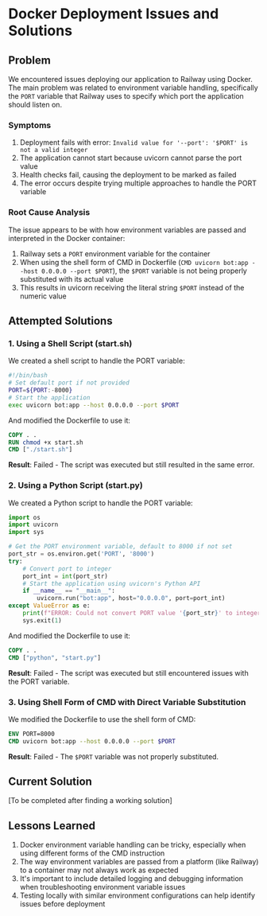 # Docker Deployment Issues and Solutions

## Problem

We encountered issues deploying our application to Railway using Docker. The main problem was related to environment variable handling, specifically the `PORT` variable that Railway uses to specify which port the application should listen on.

### Symptoms

1. Deployment fails with error: `Invalid value for '--port': '$PORT' is not a valid integer`
2. The application cannot start because uvicorn cannot parse the port value
3. Health checks fail, causing the deployment to be marked as failed
4. The error occurs despite trying multiple approaches to handle the PORT variable

### Root Cause Analysis

The issue appears to be with how environment variables are passed and interpreted in the Docker container:

1. Railway sets a `PORT` environment variable for the container
2. When using the shell form of CMD in Dockerfile (`CMD uvicorn bot:app --host 0.0.0.0 --port $PORT`), the `$PORT` variable is not being properly substituted with its actual value
3. This results in uvicorn receiving the literal string `$PORT` instead of the numeric value

## Attempted Solutions

### 1. Using a Shell Script (start.sh)

We created a shell script to handle the PORT variable:

```bash
#!/bin/bash
# Set default port if not provided
PORT=${PORT:-8000}
# Start the application
exec uvicorn bot:app --host 0.0.0.0 --port $PORT
```

And modified the Dockerfile to use it:

```dockerfile
COPY . .
RUN chmod +x start.sh
CMD ["./start.sh"]
```

**Result**: Failed - The script was executed but still resulted in the same error.

### 2. Using a Python Script (start.py)

We created a Python script to handle the PORT variable:

```python
import os
import uvicorn
import sys

# Get the PORT environment variable, default to 8000 if not set
port_str = os.environ.get('PORT', '8000')
try:
    # Convert port to integer
    port_int = int(port_str)
    # Start the application using uvicorn's Python API
    if __name__ == "__main__":
        uvicorn.run("bot:app", host="0.0.0.0", port=port_int)
except ValueError as e:
    print(f"ERROR: Could not convert PORT value '{port_str}' to integer: {e}")
    sys.exit(1)
```

And modified the Dockerfile to use it:

```dockerfile
COPY . .
CMD ["python", "start.py"]
```

**Result**: Failed - The script was executed but still encountered issues with the PORT variable.

### 3. Using Shell Form of CMD with Direct Variable Substitution

We modified the Dockerfile to use the shell form of CMD:

```dockerfile
ENV PORT=8000
CMD uvicorn bot:app --host 0.0.0.0 --port $PORT
```

**Result**: Failed - The `$PORT` variable was not properly substituted.

## Current Solution

[To be completed after finding a working solution]

## Lessons Learned

1. Docker environment variable handling can be tricky, especially when using different forms of the CMD instruction
2. The way environment variables are passed from a platform (like Railway) to a container may not always work as expected
3. It's important to include detailed logging and debugging information when troubleshooting environment variable issues
4. Testing locally with similar environment configurations can help identify issues before deployment 